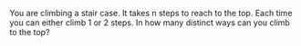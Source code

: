 You are climbing a stair case. It takes n steps to reach to the top.
Each time you can either climb 1 or 2 steps. In how many distinct ways can you climb to the top?